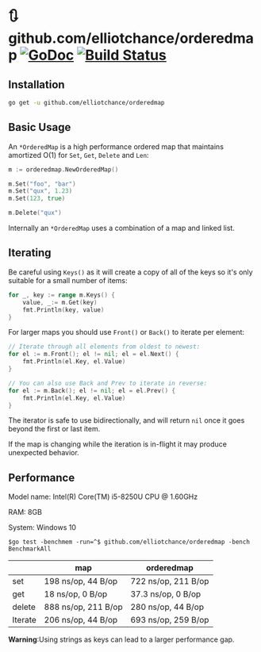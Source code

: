 # 🔃 github.com/elliotchance/orderedmap [![GoDoc](https://godoc.org/github.com/elliotchance/orderedmap?status.svg)](https://godoc.org/github.com/elliotchance/orderedmap) [![Build Status](https://travis-ci.org/elliotchance/orderedmap.svg?branch=master)](https://travis-ci.org/elliotchance/orderedmap)

## Installation

```bash
go get -u github.com/elliotchance/orderedmap
```

## Basic Usage

An `*OrderedMap` is a high performance ordered map that maintains amortized O(1)
for `Set`, `Get`, `Delete` and `Len`:

```go
m := orderedmap.NewOrderedMap()

m.Set("foo", "bar")
m.Set("qux", 1.23)
m.Set(123, true)

m.Delete("qux")
```

Internally an `*OrderedMap` uses a combination of a map and linked list.

## Iterating

Be careful using `Keys()` as it will create a copy of all of the keys so it's
only suitable for a small number of items:

```go
for _, key := range m.Keys() {
	value, _:= m.Get(key)
	fmt.Println(key, value)
}
```

For larger maps you should use `Front()` or `Back()` to iterate per element:

```go
// Iterate through all elements from oldest to newest:
for el := m.Front(); el != nil; el = el.Next() {
    fmt.Println(el.Key, el.Value)
}

// You can also use Back and Prev to iterate in reverse:
for el := m.Back(); el != nil; el = el.Prev() {
    fmt.Println(el.Key, el.Value)
}
```

The iterator is safe to use bidirectionally, and will return `nil` once it goes
beyond the first or last item.

If the map is changing while the iteration is in-flight it may produce
unexpected behavior.

## Performance

Model name: Intel(R) Core(TM) i5-8250U CPU @ 1.60GHz

RAM: 8GB

System: Windows 10

```shell
$go test -benchmem -run=^$ github.com/elliotchance/orderedmap -bench BenchmarkAll
```

|         | map                 | orderedmap          |
| ------- | ------------------- | ------------------- |
| set     | 198 ns/op, 44 B/op  | 722 ns/op, 211 B/op |
| get     | 18 ns/op, 0 B/op    | 37.3 ns/op, 0 B/op  |
| delete  | 888 ns/op, 211 B/op | 280 ns/op, 44 B/op  |
| Iterate | 206 ns/op, 44 B/op  | 693 ns/op, 259 B/op |

**Warning**:Using strings as keys can lead to a larger performance gap.

